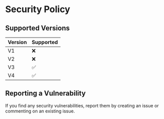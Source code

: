 # Security Policy

## Supported Versions

| Version | Supported          |
| ------- | ------------------ |
| V1      | :x:                |
| V2      | :x:                |
| V3      | :white_check_mark: |
| V4      | :white_check_mark: |

## Reporting a Vulnerability

If you find any security vulnerabilities, report them by creating an issue or commenting on an existing issue.
